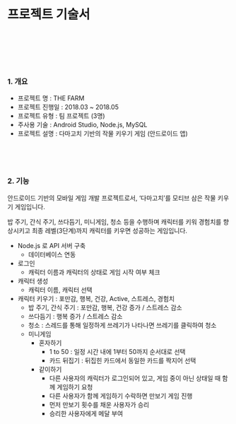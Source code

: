 # 프로젝트 기술서

&nbsp;

&nbsp;

&nbsp;

### 1. 개요

- 프로젝트 명 : THE FARM
- 프로젝트 진행일 : 2018.03 ~ 2018.05
- 프로젝트 유형 : 팀 프로젝트 (3명)
- 주사용 기술 : Android Studio, Node.js, MySQL
- 프로젝트 설명 : 다마고치 기반의 작물 키우기 게임 (안드로이드 앱)

&nbsp;

&nbsp;

### 2. 기능

안드로이드 기반의 모바일 게임 개발 프로젝트로서, ‘다마고치’를 모티브 삼은 작물 키우기 게임입니다. 

밥 주기, 간식 주기, 쓰다듬기, 미니게임, 청소 등을 수행하며 캐릭터를 키워 경험치를 향상시키고 최종 레벨(3단계)까지 캐릭터를 키우면 성공하는 게임입니다.

- Node.js 로 API 서버 구축
  - 데이터베이스 연동
- 로그인
  - 캐릭터 이름과 캐릭터의 상태로 게임 시작 여부 체크
- 캐릭터 생성
  - 캐릭터 이름, 캐릭터 선택
- 캐릭터 키우기 : 포만감, 행복, 건강, Active, 스트레스, 경험치
  - 밥 주기, 간식 주기 : 포만감, 행복, 건강 증가 / 스트레스 감소
  - 쓰다듬기 : 행복 증가 / 스트레스 감소
  - 청소 : 스레드를 통해 일정하게 쓰레기가 나타나면 쓰레기를 클릭하여 청소
  - 미니게임
    - 혼자하기
      - 1 to 50 : 일정 시간 내에 1부터 50까지 순서대로 선택
      - 카드 뒤집기 : 뒤집힌 카드에서 동일한 카드를 짝지어 선택
    - 같이하기
      - 다른 사용자의 캐릭터가 로그인되어 있고, 게임 중이 아닌 상태일 때 함께 게임하기 요청
      - 다른 사용자가 함께 게임하기 수락하면 만보기 게임 진행
      - 먼저 만보기 횟수를 채운 사용자가 승리
      - 승리한 사용자에게 메달 부여